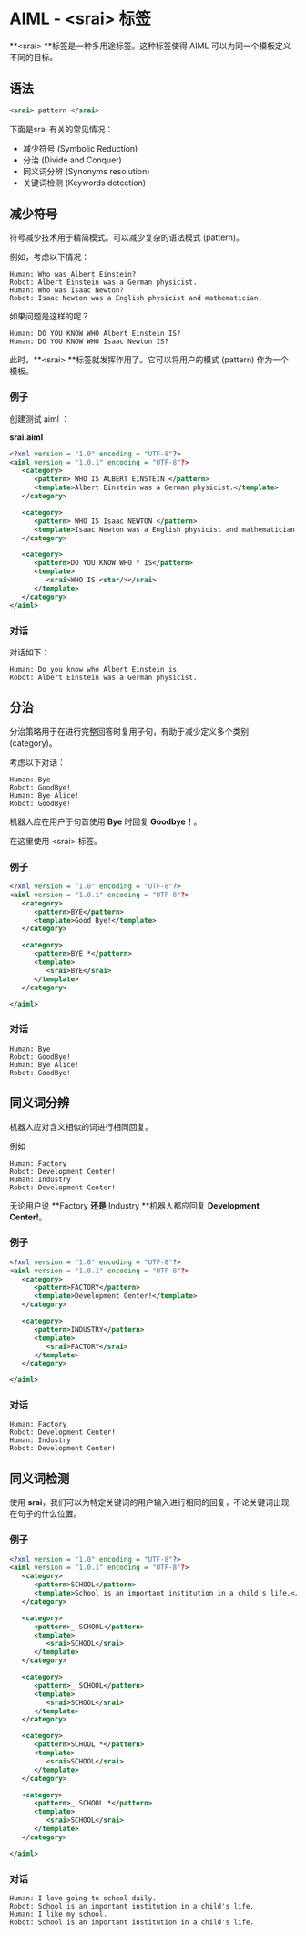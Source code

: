 # AIML - &lt;srai&gt; 标签

**&lt;srai&gt; **标签是一种多用途标签。这种标签使得 AIML 可以为同一个模板定义不同的目标。

## 语法

```xml
<srai> pattern </srai>
```

下面是srai 有关的常见情况：

* 减少符号 \(Symbolic Reduction\)
* 分治 \(Divide and Conquer\)
* 同义词分辨 \(Synonyms resolution\)
* 关键词检测 \(Keywords detection\)

## 减少符号

符号减少技术用于精简模式。可以减少复杂的语法模式 \(pattern\)。

例如，考虑以下情况：

```
Human: Who was Albert Einstein?
Robot: Albert Einstein was a German physicist.
Human: Who was Isaac Newton?
Robot: Isaac Newton was a English physicist and mathematician.
```

如果问题是这样的呢？

```
Human: DO YOU KNOW WHO Albert Einstein IS?
Human: DO YOU KNOW WHO Isaac Newton IS?
```

此时，**&lt;srai&gt; **标签就发挥作用了。它可以将用户的模式 \(pattern\) 作为一个模板。

### 例子

创建测试 aiml ：

**srai.aiml**

```xml
<?xml version = "1.0" encoding = "UTF-8"?>
<aiml version = "1.0.1" encoding = "UTF-8"?>
   <category>
      <pattern> WHO IS ALBERT EINSTEIN </pattern>
      <template>Albert Einstein was a German physicist.</template>
   </category>

   <category>
      <pattern> WHO IS Isaac NEWTON </pattern>
      <template>Isaac Newton was a English physicist and mathematician.</template>
   </category>

   <category>
      <pattern>DO YOU KNOW WHO * IS</pattern>
      <template>
         <srai>WHO IS <star/></srai>
      </template>
   </category>
</aiml>
```

### 对话

对话如下：

```
Human: Do you know who Albert Einstein is
Robot: Albert Einstein was a German physicist.
```

## 分治

分治策略用于在进行完整回答时复用子句，有助于减少定义多个类别 \(category\)。

考虑以下对话：

```
Human: Bye
Robot: GoodBye!
Human: Bye Alice!
Robot: GoodBye!
```

机器人应在用户于句首使用 **Bye** 时回复 **Goodbye！**。

在这里使用 &lt;srai&gt; 标签。

### 例子

```xml
<?xml version = "1.0" encoding = "UTF-8"?>
<aiml version = "1.0.1" encoding = "UTF-8"?>
   <category>
      <pattern>BYE</pattern>
      <template>Good Bye!</template>
   </category>

   <category>
      <pattern>BYE *</pattern>
      <template>
         <srai>BYE</srai>
      </template>
   </category>

</aiml>
```

### 对话

```
Human: Bye
Robot: GoodBye!
Human: Bye Alice!
Robot: GoodBye!
```

## 同义词分辨

机器人应对含义相似的词进行相同回复。

例如

```
Human: Factory
Robot: Development Center!
Human: Industry
Robot: Development Center!
```

无论用户说 **Factory **还是** Industry **机器人都应回复 **Development Center!**。

### 例子

```xml
<?xml version = "1.0" encoding = "UTF-8"?>
<aiml version = "1.0.1" encoding = "UTF-8"?>
   <category>
      <pattern>FACTORY</pattern>
      <template>Development Center!</template>
   </category>

   <category>
      <pattern>INDUSTRY</pattern>
      <template>
         <srai>FACTORY</srai>
      </template>
   </category>

</aiml>
```

### 对话

```
Human: Factory
Robot: Development Center!
Human: Industry
Robot: Development Center!
```

## 同义词检测

使用 **srai**，我们可以为特定关键词的用户输入进行相同的回复，不论关键词出现在句子的什么位置。

### 例子

```xml
<?xml version = "1.0" encoding = "UTF-8"?>
<aiml version = "1.0.1" encoding = "UTF-8"?>   
   <category>
      <pattern>SCHOOL</pattern>
      <template>School is an important institution in a child's life.</template>
   </category>  

   <category>
      <pattern>_ SCHOOL</pattern>
      <template>
         <srai>SCHOOL</srai>
      </template>
   </category>

   <category>
      <pattern>_ SCHOOL</pattern>
      <template>
         <srai>SCHOOL</srai>
      </template>
   </category>

   <category>
      <pattern>SCHOOL *</pattern>
      <template>
         <srai>SCHOOL</srai>
      </template>
   </category>

   <category>
      <pattern>_ SCHOOL *</pattern>
      <template>
         <srai>SCHOOL</srai>
      </template>
   </category>

</aiml>
```

### 对话

```
Human: I love going to school daily.
Robot: School is an important institution in a child's life.
Human: I like my school.
Robot: School is an important institution in a child's life.
```



